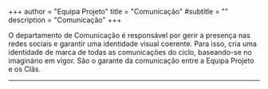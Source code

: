 +++
author = "Equipa Projeto"
title = "Comunicação"
#subtitle = "<!--Conhece a Beatriz e a Mariana!-->"
description = "Comunicação"
+++

O departamento de Comunicação é responsável por gerir a presença nas redes sociais e garantir uma identidade visual coerente. Para isso, cria uma identidade de marca de todas as comunicações do ciclo, baseando-se no imaginário em vigor. São o garante da comunicação entre a Equipa Projeto e os Clãs.

---

<!--more-->

<!--{{< figure src="/img/equipa-projeto/bia.jpg" height="300px" width="300px" class="wrap-left">}}
​​  
Hey Caminheiros,
Sou a **Beatriz Vieira** do Agrup. 63°- Graça, estou nos escuteiros desde os meus 8 anos. 
A minha personagem do Panda do Kung Fu com que mais me identifico é o _Po_, claramente pela comida tal como eu a comida é a minha motivação, piadas à parte, eu identifico-me com o Po tenho alguns problemas de autoconfiança mas acredito que com tempo e a motivação certa eu consigo acreditar em mim e no meu trabalho. 
Espero que este ciclo possa contribuir para cada um de nós melhorar-se um pouco, criarmos novos amigos e aprendermos a confiarmos em nós próprios e nas nossas capacidades. 
Os caminheiros se quiserem são uma força imbatível só precisamos de trabalhar em equipa como os grandes 5 e o Po.


---

{{< figure src="/img/equipa-projeto/mariana.jpg" height="300px" width="300px" class="wrap-right" >}}

Alô malta, tudo bem?
Sou a **Mariana Silva** do Agr. 50 - São João de Brito e estou nos escuteiros desde os 6 anos.
A personagem do Panda do Kung Fu com que mais me identifico é a _Tigresa_, pelo facto de ser um bocado teimosa (só um bocadito mesmo) e pela sua determinação. Para além disso, sinto que posso ser um pouco séria no início até me dar a conhecer, tal como ela! Acho que o segredo está no trabalho de equipa, a tigresa não seria a mesma sem os que a rodeiam!
Espero que neste Cenáculo, possa contribuir para a criação de momentos de partilha entre todos os elementos do nosso núcleo, dando asas aquilo que a IV representa para nós enquanto caminheiros :)-->
